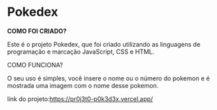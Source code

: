 # Pokedex
<b><p>COMO FOI CRIADO?</p></b>
<p>Este é o projeto Pokedex, que foi criado utilizando as linguagens de programação e marcação JavaScript, CSS e HTML.</p>

<p>COMO FUNCIONA?</p>  
O seu uso é simples, você insere o nome ou o número do pokemon e é mostrada uma imagem com o nome desse pokemon.

link do projeto:https://pr0j3t0-p0k3d3x.vercel.app/
